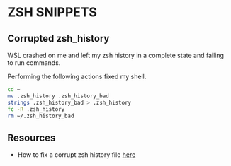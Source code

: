 # ZSH SNIPPETS

## Corrupted zsh_history

WSL crashed on me and left my zsh history in a complete state and failing to run commands.  

Performing the following actions fixed my shell.  

```sh
cd ~
mv .zsh_history .zsh_history_bad
strings .zsh_history_bad > .zsh_history
fc -R .zsh_history
rm ~/.zsh_history_bad
```

## Resources

* How to fix a corrupt zsh history file [here](https://shapeshed.com/zsh-corrupt-history-file/)
